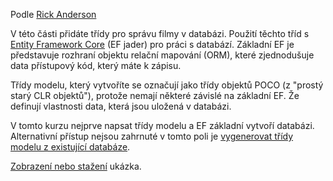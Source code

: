 Podle [Rick Anderson](https://twitter.com/RickAndMSFT)

V této části přidáte třídy pro správu filmy v databázi. Použití těchto tříd s [Entity Framework Core](https://docs.microsoft.com/ef/core) (EF jader) pro práci s databází. Základní EF je představuje rozhraní objektu relační mapování (ORM), které zjednodušuje data přístupový kód, který máte k zápisu.

Třídy modelu, který vytvoříte se označují jako třídy objektů POCO (z "prostý starý CLR objektů"), protože nemají některé závislé na základní EF. Že definují vlastnosti data, která jsou uložená v databázi.

V tomto kurzu nejprve napsat třídy modelu a EF základní vytvoří databázi. Alternativní přístup nejsou zahrnuté v tomto poli je [vygenerovat třídy modelu z existující databáze](https://docs.microsoft.com/ef/core/get-started/aspnetcore/existing-db).

[Zobrazení nebo stažení](https://github.com/aspnet/Docs/tree/master/aspnetcore/tutorials/razor-pages/razor-pages-start/sample/RazorPagesMovie) ukázka.